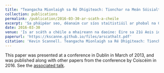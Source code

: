 ```yaml
---
title: "Teangacha Mionlaigh sa Ré Dhigiteach: Tionchar na Meán Sóisialta"
collection: publications
permalink: /publication/2016-03-30-ar-scath-a-cheile
excerpt: 'Sa pháipéar seo, déanaim cur síos staitistiúil ar phobal na Gaeilge sna meáin shóisialta, go háirithe ar Twitter.'
date: 2016-03-30
venue: 'Is ar scáth a chéile a mhaireann na daoine: Éire sa 21ú Aois idir Indibhidiúlacht agus Phobal'
paperurl: 'https://kscanne.github.io/files/arscathalt.pdf'
citation: 'Kevin Scannell. Teangacha Mionlaigh sa Ré Dhigiteach: Tionchar na Meán Sóisialta. In Breandán Mac Cormaic, editor, <i>Is ar scáth a chéile a mhaireann na daoine: Éire sa 21ú Aois idir Indibhidiúlacht agus Phobal, pages 112–123. Coiscéim, 2016.'
---
```


This paper was presented at a conference in Dublin in March of 2013, and was published along with other papers from the conference by Coiscéim in 2016. See
the [associated talk](/talks/2013-03-02-talk).
